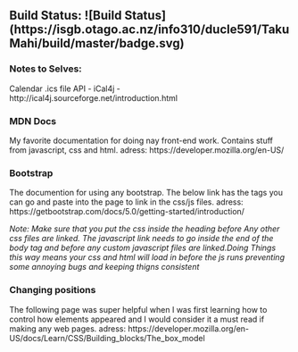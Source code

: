 <h2>Build Status: ![Build Status](https://isgb.otago.ac.nz/info310/ducle591/TakuMahi/build/master/badge.svg) </h2>


<h3>Notes to Selves:</h3>
Calendar .ics file API - iCal4j - http://ical4j.sourceforge.net/introduction.html



<h3> MDN Docs </h3>
My favorite documentation for doing nay front-end work.
Contains stuff from javascript, css and html.
adress: https://developer.mozilla.org/en-US/

<h3> Bootstrap </h3>
<p>The documention for using any bootstrap. The below link has
the tags you can go and paste into the page to link in the css/js files.
adress: https://getbootstrap.com/docs/5.0/getting-started/introduction/
<p><i>Note: Make sure that you put the css inside the heading before
Any other css files are linked. The javascript link needs to go inside the end
of the body tag and before any custom javascript files are linked.Doing 
Things this way means your css and html will load in before the js runs
preventing some annoying bugs and keeping thigns consistent</i></p>


<h3> Changing positions </h3>
<p> The following page was super helpful when I was first learning how to control
how elements appeared and I would consider it a must read if making any web pages.
adress: https://developer.mozilla.org/en-US/docs/Learn/CSS/Building_blocks/The_box_model
</p>

